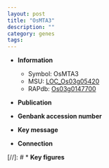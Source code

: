```yaml
---
layout: post
title: "OsMTA3"
description: ""
category: genes
tags: 
---
```


* **Information**  
    + Symbol: OsMTA3  
    + MSU: [LOC_Os03g05420](http://rice.uga.edu/cgi-bin/ORF_infopage.cgi?orf=LOC_Os03g05420)  
    + RAPdb: [Os03g0147700](http://rapdb.dna.affrc.go.jp/viewer/gbrowse_details/irgsp1?name=Os03g0147700)  

* **Publication**  

* **Genbank accession number**  

* **Key message**  

* **Connection**  

[//]: # * **Key figures**  


